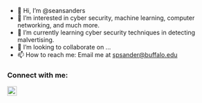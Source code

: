 - 👋 Hi, I’m @seansanders
- 👀 I’m interested in cyber security, machine learning, computer networking, and much more.
- 🌱 I’m currently learning cyber security techniques in detecting malvertising.
- 💞️ I’m looking to collaborate on ...
- 📫 How to reach me: Email me at spsander@buffalo.edu

<!---
seansanders/seansanders is a ✨ special ✨ repository because its `README.md` (this file) appears on your GitHub profile.
You can click the Preview link to take a look at your changes.
--->
### Connect with me:
[<img align="left" alt="Sean Sanders Website | WordPress" width="22px" src="https://cdn.jsdelivr.net/npm/simple-icons@v3/icons/wordpress.svg" />][website]





[website]: https://www.artbarts.com
